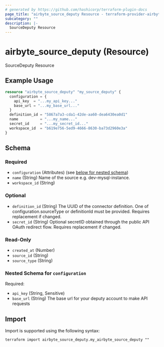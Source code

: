 ```yaml
---
# generated by https://github.com/hashicorp/terraform-plugin-docs
page_title: "airbyte_source_deputy Resource - terraform-provider-airbyte"
subcategory: ""
description: |-
  SourceDeputy Resource
---
```


# airbyte_source_deputy (Resource)

SourceDeputy Resource

## Example Usage

```terraform
resource "airbyte_source_deputy" "my_source_deputy" {
  configuration = {
    api_key  = "...my_api_key..."
    base_url = "...my_base_url..."
  }
  definition_id = "5867a7a3-cda1-42de-aa60-dea6430ea0d1"
  name          = "...my_name..."
  secret_id     = "...my_secret_id..."
  workspace_id  = "b619e756-5ed9-4666-8630-ba73d2960e3a"
}
```

<!-- schema generated by tfplugindocs -->
## Schema

### Required

- `configuration` (Attributes) (see [below for nested schema](#nestedatt--configuration))
- `name` (String) Name of the source e.g. dev-mysql-instance.
- `workspace_id` (String)

### Optional

- `definition_id` (String) The UUID of the connector definition. One of configuration.sourceType or definitionId must be provided. Requires replacement if changed.
- `secret_id` (String) Optional secretID obtained through the public API OAuth redirect flow. Requires replacement if changed.

### Read-Only

- `created_at` (Number)
- `source_id` (String)
- `source_type` (String)

<a id="nestedatt--configuration"></a>
### Nested Schema for `configuration`

Required:

- `api_key` (String, Sensitive)
- `base_url` (String) The base url for your deputy account to make API requests

## Import

Import is supported using the following syntax:

```shell
terraform import airbyte_source_deputy.my_airbyte_source_deputy ""
```
